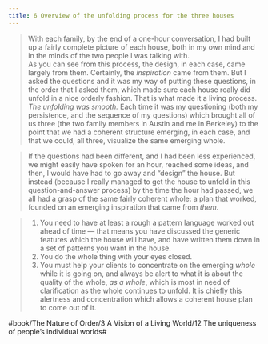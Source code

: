 ```yaml
---
title: 6 Overview of the unfolding process for the three houses
---
```


> With each family, by the end of a one-hour conversation, I had built up a fairly complete picture of each house, both in my own mind and in the minds of the two people I was talking with.  
> As you can see from this process, the design, in each case, came largely from them. Certainly, the *inspiration* came from them. But I asked the questions and it was my way of putting these questions, in the order that I asked them, which made sure each house really did unfold in a nice orderly fashion. That is what made it a living process. *The unfolding was smooth.* Each time it was my questioning (both my persistence, and the sequence of my questions) which brought all of us three (the two family members in Austin and me in Berkeley) to the point that we had a coherent structure emerging, in each case, and that we could, all three, visualize the same emerging whole.  

> If the questions had been different, and I had been less experienced, we might easily have spoken for an hour, reached some ideas, and then, I would have had to go away and “design” the house. But instead (because I really managed to get the house to unfold in this question-and-answer process) by the time the hour had passed, we all had a grasp of the same fairly coherent whole: a plan that worked, founded on an emerging inspiration that came from *them*.  

> 1. You need to have at least a rough a pattern language worked out ahead of time — that means you have discussed the generic features which the house will have, and have written them down in a set of patterns you want in the house.  
> 2. You do the whole thing with your eyes closed.  
> 3. You must help your clients to concentrate on the emerging *whole* while it is going on, and always be alert to what it is about the quality of the whole, *as a whole*, which is most in need of clarification as the whole continues to unfold. It is chiefly this alertness and concentration which allows a coherent house plan to come out of it.  

#book/The Nature of Order/3 A Vision of a Living World/12 The uniqueness of people’s individual worlds#